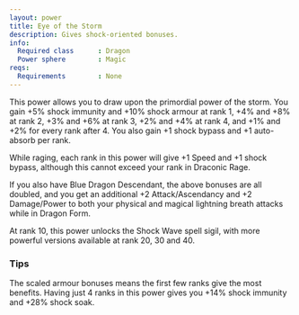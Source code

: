 ```yaml
---
layout: power
title: Eye of the Storm
description: Gives shock-oriented bonuses.
info:
  Required class      : Dragon
  Power sphere        : Magic
reqs:
  Requirements        : None
---
```


This power allows you to draw upon the primordial power of the storm.  You
gain +5% shock immunity and +10% shock armour at rank 1, +4% and +8% at rank 2,
+3% and +6% at rank 3, +2% and +4% at rank 4, and +1% and +2% for every rank
after 4.  You also gain +1 shock bypass and +1 auto-absorb per rank.

While raging, each rank in this power will give +1 Speed and +1 shock bypass,
although this cannot exceed your rank in Draconic Rage.

If you also have Blue Dragon Descendant, the above bonuses are all doubled, and
you get an additional +2 Attack/Ascendancy and +2 Damage/Power to both your
physical and magical lightning breath attacks while in Dragon Form.

At rank 10, this power unlocks the Shock Wave spell sigil, with more powerful
versions available at rank 20, 30 and 40.

### Tips
The scaled armour bonuses means the first few ranks give the most benefits. Having just 4 ranks in this power gives you +14% shock immunity and +28% shock soak.
